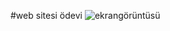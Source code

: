 #web sitesi ödevi
![ekrangörüntüsü](https://github.com/sevdenurs/website_odevi/assets/119888860/7a7b7bc4-51e8-40b9-82a9-38ff7f068b0f)
